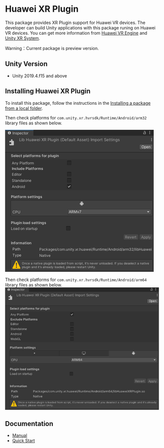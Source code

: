 # Huawei XR Plugin

This package provides XR Plugin support for Huawei VR devices. The developer can build Unity applications with this package runing on Huawei VR devices. You can get more information from
[Huawei VR Engine](https://developer.huawei.com/consumer/cn/doc/development/graphics-Guides/introduction-0000001097358942) and [Unity XR System](https://docs.unity3d.com/Manual/XR.html).

Warning：Current package is preview version. 

## Unity Version
* Unity 2019.4.f15 and above


## Installing Huawei XR Plugin

To install this package, follow the instructions in the [Installing a package from a local folder](https://docs.unity3d.com/Manual/upm-ui-local.html).

Then check platforms for `com.unity.xr.hvrsdk/Runtime/Android/arm32`  library files as shown below.

![](Documentation~/images/library_arm32Inspector.PNG)

Then check platforms for `com.unity.xr.hvrsdk/Runtime/Android/arm64`  library files as shown below.
![](Documentation~/images/library_arm64_inspector.PNG)

## Documentation

* [Manual](Documentation~/com.unity.xr.hvrsdk.md)
* [Quick Start](Documentation~/QuickStart.md)
